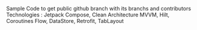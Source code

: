 Sample Code to get public github branch with its branchs and contributors
Technologies : Jetpack Compose, Clean Architecture MVVM, Hilt, Coroutines Flow, DataStore, Retrofit, TabLayout
